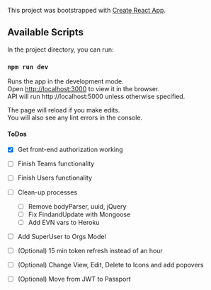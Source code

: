 This project was bootstrapped with [Create React App](https://github.com/facebook/create-react-app).

## Available Scripts

In the project directory, you can run:

### `npm run dev`

Runs the app in the development mode.<br />
Open [http://localhost:3000](http://localhost:3000) to view it in the browser.<br />
API will run http://localhost:5000 unless otherwise specified.

The page will reload if you make edits.<br />
You will also see any lint errors in the console.

#### ToDos
- [x] Get front-end authorization working<br />
- [ ] Finish Teams functionality<br />
- [ ] Finish Users functionality<br />
- [ ] Clean-up processes<br />
  - [ ] Remove bodyParser, uuid, jQuery<br />
  - [ ] Fix FindandUpdate with Mongoose<br />
  - [ ] Add EVN vars to Heroku<br />
- [ ] Add SuperUser to Orgs Model<br />
- [ ] \(Optional) 15 min token refresh instead of an hour<br />
- [ ] \(Optional) Change View, Edit, Delete to Icons and add popovers<br />
- [ ] \(Optional) Move from JWT to Passport<br />




 
